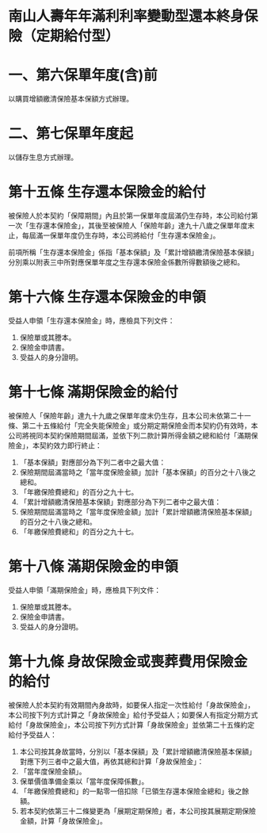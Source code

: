# 南山人壽年年滿利利率變動型還本終身保險（定期給付型）

# 一、第六保單年度(含)前

以購買增額繳清保險基本保額方式辦理。

# 二、第七保單年度起

以儲存生息方式辦理。

# 第十五條 生存還本保險金的給付

被保險人於本契約「保障期間」內且於第一保單年度屆滿仍生存時，本公司給付第一次「生存還本保險金」，其後至被保險人「保險年齡」達九十八歲之保單年度末止，每屆滿一保單年度仍生存時，本公司將給付「生存還本保險金」。

前項所稱「生存還本保險金」係指「基本保額」及「累計增額繳清保險基本保額」分別乘以附表三中所對應保單年度之生存還本保險金係數所得數額後之總和。

# 第十六條 生存還本保險金的申領

受益人申領「生存還本保險金」時，應檢具下列文件：

1. 保險單或其謄本。
2. 保險金申請書。
3. 受益人的身分證明。

# 第十七條 滿期保險金的給付

被保險人「保險年齡」達九十九歲之保單年度末仍生存，且本公司未依第二十一條、第二十五條給付「完全失能保險金」或分期定期保險金而本契約仍有效時，本公司將視同本契約保險期間屆滿，並依下列二款計算所得金額之總和給付「滿期保險金」，本契約效力即行終止：

1. 「基本保額」對應部分為下列二者中之最大值：
1. 保險期間屆滿當時之「當年度保險金額」加計「基本保額」的百分之十八後之總和。
2. 「年繳保險費總和」的百分之九十七。
2. 「累計增額繳清保險基本保額」對應部分為下列二者中之最大值：
1. 保險期間屆滿當時之「當年度保險金額」加計「累計增額繳清保險基本保額」的百分之十八後之總和。
2. 「年繳保險費總和」的百分之九十七。

# 第十八條 滿期保險金的申領

受益人申領「滿期保險金」時，應檢具下列文件：

1. 保險單或其謄本。
2. 保險金申請書。
3. 受益人的身分證明。

# 第十九條 身故保險金或喪葬費用保險金的給付

被保險人於本契約有效期間內身故時，如要保人指定一次性給付「身故保險金」，本公司按下列方式計算之「身故保險金」給付予受益人；如要保人有指定分期方式給付「身故保險金」，本公司按下列方式計算「身故保險金」並依第二十五條約定給付予受益人：

1. 本公司按其身故當時，分別以「基本保額」及「累計增額繳清保險基本保額」對應下列三者中之最大值，再依其總和計算「身故保險金」：
1. 「當年度保險金額」。
2. 保單價值準備金乘以「當年度保障係數」。
3. 「年繳保險費總和」的一點零一倍扣除「已領生存還本保險金總和」後之餘額。
2. 若本契約依第三十二條變更為「展期定期保險」者，本公司按其展期定期保險金額，計算「身故保險金」。
